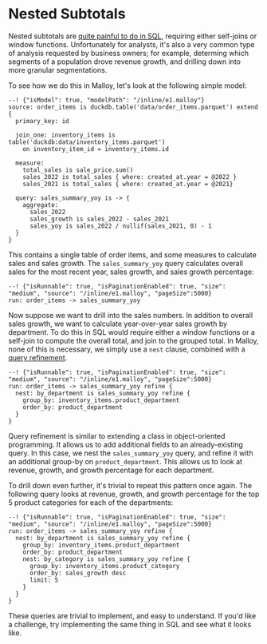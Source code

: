 # Nested Subtotals

Nested subtotals are [quite painful to do in SQL](https://gist.github.com/carlineng/82866612beeb86632f8c23d458a1a5bc), requiring either self-joins or window functions. Unfortunately for analysts, it's also a very common type of analysis requested by business owners; for example, determing which segments of a population drove revenue growth, and drilling down into more granular segmentations.

To see how we do this in Malloy, let's look at the following simple model:

```malloy
--! {"isModel": true, "modelPath": "/inline/e1.malloy"}
source: order_items is duckdb.table('data/order_items.parquet') extend {
  primary_key: id

  join_one: inventory_items is table('duckdb:data/inventory_items.parquet') 
    on inventory_item_id = inventory_items.id

  measure:
    total_sales is sale_price.sum()
    sales_2022 is total_sales { where: created_at.year = @2022 }
    sales_2021 is total_sales { where: created_at.year = @2021}

  query: sales_summary_yoy is -> {
    aggregate:
      sales_2022
      sales_growth is sales_2022 - sales_2021
      sales_yoy is sales_2022 / nullif(sales_2021, 0) - 1
  }
}
```

This contains a single table of order items, and some measures to calculate sales and sales growth. The `sales_summary_yoy` query calculates overall sales for the most recent year, sales growth, and sales growth percentage:

```malloy
--! {"isRunnable": true, "isPaginationEnabled": true, "size": "medium", "source": "/inline/e1.malloy", "pageSize":5000}
run: order_items -> sales_summary_yoy
```

Now suppose we want to drill into the sales numbers. In addition to overall sales growth, we want to calculate year-over-year sales growth by department. To do this in SQL would require either a window functions or a self-join to compute the overall total, and join to the grouped total. In Malloy, none of this is necessary, we simply use a `nest` clause, combined with a [query refinement](../language/query.md#refinement).

```malloy
--! {"isRunnable": true, "isPaginationEnabled": true, "size": "medium", "source": "/inline/e1.malloy", "pageSize":5000}
run: order_items -> sales_summary_yoy refine {
  nest: by_department is sales_summary_yoy refine {
    group_by: inventory_items.product_department
    order_by: product_department
  }
}
```

Query refinement is similar to extending a class in object-oriented programming. It allows us to add additional fields to an already-existing query. In this case, we nest the `sales_summary_yoy` query, and refine it with an additional group-by on `product_department`. This allows us to look at revenue, growth, and growth percentage for each department.

To drill down even further, it's trivial to repeat this pattern once again. The following query looks at revenue, growth, and growth percentage for the top 5 product categories for each of the departments:

```malloy
--! {"isRunnable": true, "isPaginationEnabled": true, "size": "medium", "source": "/inline/e1.malloy", "pageSize":5000}
run: order_items -> sales_summary_yoy refine {
  nest: by_department is sales_summary_yoy refine {
    group_by: inventory_items.product_department
    order_by: product_department
    nest: by_category is sales_summary_yoy refine {
      group_by: inventory_items.product_category
      order_by: sales_growth desc
      limit: 5
    }
  }
}
```

These queries are trivial to implement, and easy to understand. If you'd like a challenge, try implementing the same thing in SQL and see what it looks like.
